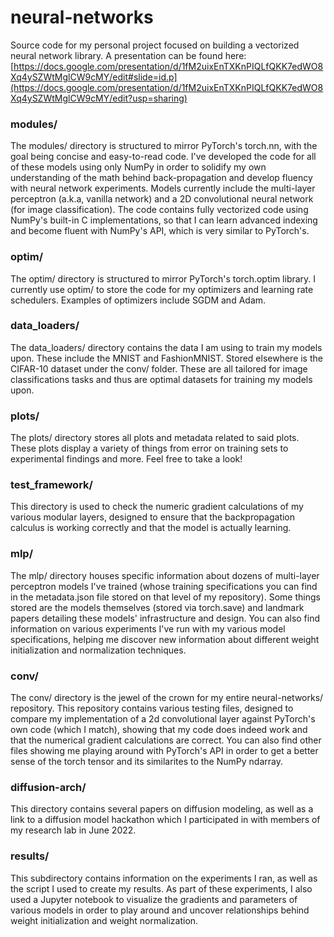 # neural-networks
Source code for my personal project focused on building a vectorized neural network library. A presentation can be found here: [https://docs.google.com/presentation/d/1fM2uixEnTXKnPIQLfQKK7edWO8Xq4ySZWtMglCW9cMY/edit#slide=id.p](https://docs.google.com/presentation/d/1fM2uixEnTXKnPIQLfQKK7edWO8Xq4ySZWtMglCW9cMY/edit?usp=sharing)

### modules/

The modules/ directory is structured to mirror PyTorch's torch.nn, with the goal being concise and easy-to-read code. I've developed the code for all of these models using only NumPy in order to solidify my own understanding of the math behind back-propagation and develop fluency with neural network experiments. Models currently include the multi-layer perceptron (a.k.a, vanilla network) and a 2D convolutional neural network (for image classification). The code contains fully vectorized code using NumPy's built-in C implementations, so that I can learn advanced indexing and become fluent with NumPy's API, which is very similar to PyTorch's.

### optim/

The optim/ directory is structured to mirror PyTorch's torch.optim library. I currently use optim/ to store the code for my optimizers and learning rate schedulers. Examples of optimizers include SGDM and Adam.

### data_loaders/

The data_loaders/ directory contains the data I am using to train my models upon. These include the MNIST and FashionMNIST. Stored elsewhere is the CIFAR-10 dataset under the conv/ folder. These are all tailored for image classifications tasks and thus are optimal datasets for training my models upon.

### plots/

The plots/ directory stores all plots and metadata related to said plots. These plots display a variety of things from error on training sets to experimental findings and more. Feel free to take a look!

### test_framework/

This directory is used to check the numeric gradient calculations of my various modular layers, designed to ensure that the backpropagation calculus is working correctly and that the model is actually learning.

### mlp/

The mlp/ directory houses specific information about dozens of multi-layer perceptron models I've trained (whose training specifications you can find in the metadata.json file stored on that level of my repository). Some things stored are the models themselves (stored via torch.save) and landmark papers detailing these models' infrastructure and design. You can also find information on various experiments I've run with my various model specifications, helping me discover new information about different weight initialization and normalization techniques.

### conv/

The conv/ directory is the jewel of the crown for my entire neural-networks/ repository. This repository contains various testing files, designed to compare my implementation of a 2d convolutional layer against PyTorch's own code (which I match), showing that my code does indeed work and that the numerical gradient calculations are correct. You can also find other files showing me playing around with PyTorch's API in order to get a better sense of the torch tensor and its similarites to the NumPy ndarray.

### diffusion-arch/

This directory contains several papers on diffusion modeling, as well as a link to a diffusion model hackathon which I participated in with members of my research lab in June 2022.

### results/

This subdirectory contains information on the experiments I ran, as well as the script I used to create my results. As part of these experiments, I also used a Jupyter notebook to visualize the gradients and parameters of various models in order to play around and uncover relationships behind weight initialization and weight normalization.
